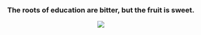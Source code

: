
<h3 align='center'>The roots of education are bitter, but the fruit is sweet.</h3>

<p align='center'>
   <a href="https://www.linkedin.com/in/aleksandr-kasyuk-9ab4731bb/">
       <img src="https://img.shields.io/badge/LinkedIn-0077B5?style=for-the-badge&logo=linkedin&logoColor=white"/>
   </a>
</p>
